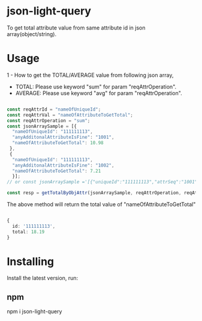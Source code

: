 # json-light-query

To get total attribute value from same attribute id in json array(object/string).

# Usage

1 - How to get the TOTAL/AVERAGE value from following json array, 
- TOTAL: Please use keyword "sum" for param "reqAttrOperation".
- AVERAGE: Please use keyword "avg" for param "reqAttrOperation".

```ts

const reqAttrId = "nameOfUniqueId";
const reqAttrVal = "nameOfAttributeToGetTotal";
const reqAttrOperation = "sum";
const jsonArraySample = [{
  "nameOfUniqueId": "111111113",
  "anyAdditonalAttributeIsFine": "1001",
  "nameOfAttributeToGetTotal": 10.98
 },
 {
  "nameOfUniqueId": "111111113",
  "anyAdditonalAttributeIsFine": "1002",
  "nameOfAttributeToGetTotal": 7.21
  }];
// or const jsonArraySample ='[{"uniqueId":"111111113","attrSeq":"1001","price":10.98},{"uniqueId":"111111113","attrSeq":"1002","price":7.21}]'

const resp = getTotalByObjAttr(jsonArraySample, reqAttrOperation, reqAttrId, reqAttrVal, false);

```

The above method will return the total value of "nameOfAttributeToGetTotal"

```ts

{
  id: '111111113',
  total: 18.19
} 

```


# Installing

Install the latest version, run:

## npm

npm i json-light-query
